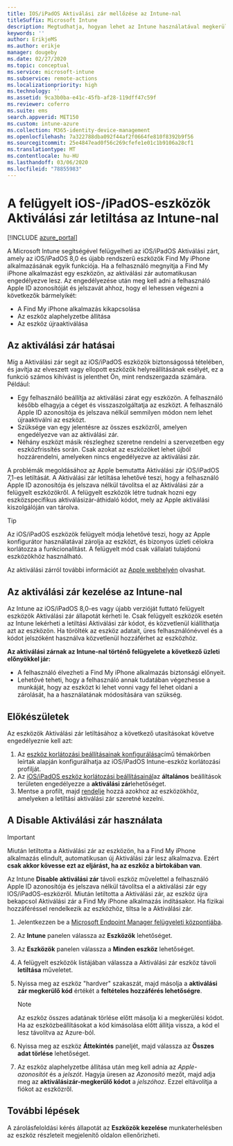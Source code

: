 ```yaml
---
title: IOS/iPadOS Aktiválási zár mellőzése az Intune-nal
titleSuffix: Microsoft Intune
description: Megtudhatja, hogyan lehet az Intune használatával megkerülni az iOS/iPadOS Aktiválási zár a zárolt eszközök eléréséhez.
keywords: ''
author: ErikjeMS
ms.author: erikje
manager: dougeby
ms.date: 02/27/2020
ms.topic: conceptual
ms.service: microsoft-intune
ms.subservice: remote-actions
ms.localizationpriority: high
ms.technology: ''
ms.assetid: 9ca3b0ba-e41c-45fb-af28-119dff47c59f
ms.reviewer: coferro
ms.suite: ems
search.appverid: MET150
ms.custom: intune-azure
ms.collection: M365-identity-device-management
ms.openlocfilehash: 7a322788dba092f44af2f0664fe810f8392b9f56
ms.sourcegitcommit: 25e4847ead0f56c269cfefe1e01c1b9106a28cf1
ms.translationtype: MT
ms.contentlocale: hu-HU
ms.lasthandoff: 03/06/2020
ms.locfileid: "78855983"
---
```

# <a name="disable-activation-lock-on-supervised-iosipados-devices-with-intune"></a>A felügyelt iOS-/iPadOS-eszközök Aktiválási zár letiltása az Intune-nal


[!INCLUDE [azure_portal](../includes/azure_portal.md)]

A Microsoft Intune segítségével felügyelheti az iOS/iPadOS Aktiválási zárt, amely az iOS/iPadOS 8,0 és újabb rendszerű eszközök Find My iPhone alkalmazásának egyik funkciója. Ha a felhasználó megnyitja a Find My iPhone alkalmazást egy eszközön, az aktiválási zár automatikusan engedélyezve lesz. Az engedélyezése után meg kell adni a felhasználó Apple ID azonosítóját és jelszavát ahhoz, hogy el lehessen végezni a következők bármelyikét:

- A Find My iPhone alkalmazás kikapcsolása
- Az eszköz alaphelyzetbe állítása
- Az eszköz újraaktiválása

## <a name="how-activation-lock-affects-you"></a>Az aktiválási zár hatásai

Míg a Aktiválási zár segít az iOS/iPadOS eszközök biztonságossá tételében, és javítja az elveszett vagy ellopott eszközök helyreállításának esélyét, ez a funkció számos kihívást is jelenthet Ön, mint rendszergazda számára. Például:

- Egy felhasználó beállítja az aktiválási zárat egy eszközön. A felhasználó később elhagyja a céget és visszaszolgáltatja az eszközt. A felhasználó Apple ID azonosítója és jelszava nélkül semmilyen módon nem lehet újraaktiválni az eszközt.
- Szüksége van egy jelentésre az összes eszközről, amelyen engedélyezve van az aktiválási zár.
- Néhány eszközt másik részleghez szeretne rendelni a szervezetben egy eszközfrissítés során. Csak azokat az eszközöket lehet újból hozzárendelni, amelyeken nincs engedélyezve az aktiválási zár.

A problémák megoldásához az Apple bemutatta Aktiválási zár iOS/iPadOS 7,1-es letiltását. A Aktiválási zár letiltása lehetővé teszi, hogy a felhasználó Apple ID azonosítója és jelszava nélkül távolítsa el az Aktiválási zár a felügyelt eszközökről. A felügyelt eszközök létre tudnak hozni egy eszközspecifikus aktiválásizár-áthidaló kódot, mely az Apple aktiválási kiszolgálóján van tárolva.

>[!TIP]
>Az iOS/iPadOS eszközök felügyelt módja lehetővé teszi, hogy az Apple konfigurátor használatával zárolja az eszközt, és bizonyos üzleti célokra korlátozza a funkcionalitást. A felügyelt mód csak vállalati tulajdonú eszközökhöz használható.

Az aktiválási zárról további információt az [Apple webhelyén](https://support.apple.com/HT201365) olvashat.

## <a name="how-intune-helps-you-manage-activation-lock"></a>Az aktiválási zár kezelése az Intune-nal
Az Intune az iOS/iPadOS 8,0-es vagy újabb verzióját futtató felügyelt eszközök Aktiválási zár állapotát kérheti le. Csak felügyelt eszközök esetén az Intune lekérheti a letiltási Aktiválási zár kódot, és közvetlenül kiállíthatja azt az eszközön. Ha törölték az eszköz adatait, üres felhasználónévvel és a kódot jelszóként használva közvetlenül hozzáférhet az eszközhöz.

**Az aktiválási zárnak az Intune-nal történő felügyelete a következő üzleti előnyökkel jár:**

- A felhasználó élvezheti a Find My iPhone alkalmazás biztonsági előnyeit.
- Lehetővé teheti, hogy a felhasználó annak tudatában végezhesse a munkáját, hogy az eszközt ki lehet vonni vagy fel lehet oldani a zárolását, ha a használatának módosítására van szükség.

## <a name="before-you-start"></a>Előkészületek
Az eszközök Aktiválási zár letiltásához a következő utasításokat követve engedélyeznie kell azt:

1. Az [eszköz korlátozási beállításainak konfigurálása](../configuration/device-restrictions-configure.md)című témakörben leírtak alapján konfigurálhatja az iOS/iPadOS Intune-eszköz korlátozási profilját.
2. Az [iOS/iPadOS eszköz korlátozási beállításainál](../configuration/device-restrictions-ios.md)az **általános** beállítások területen engedélyezze a **aktiválási zár**lehetőséget.
3. Mentse a profilt, majd [rendelje](../configuration/device-profile-assign.md) hozzá azokhoz az eszközökhöz, amelyeken a letiltási aktiválási zár szeretné kezelni.


## <a name="how-to-use-disable-activation-lock"></a>A Disable Aktiválási zár használata

>[!IMPORTANT]
>Miután letiltotta a Aktiválási zár az eszközön, ha a Find My iPhone alkalmazás elindult, automatikusan új Aktiválási zár lesz alkalmazva. Ezért **csak akkor kövesse ezt az eljárást, ha az eszköz a birtokában van**.

Az Intune **Disable aktiválási zár** távoli eszköz művelettel a felhasználó Apple ID azonosítója és jelszava nélkül távolítsa el a aktiválási zár egy IOS/iPadOS-eszközről. Miután letiltotta a Aktiválási zár, az eszköz újra bekapcsol Aktiválási zár a Find My iPhone alkalmazás indításakor. Ha fizikai hozzáféréssel rendelkezik az eszközhöz, tiltsa le a Aktiválási zár.

1. Jelentkezzen be a [Microsoft Endpoint Manager felügyeleti központjába](https://go.microsoft.com/fwlink/?linkid=2109431).
3. Az **Intune** panelen válassza az **Eszközök** lehetőséget.
4. Az **Eszközök** panelen válassza a **Minden eszköz** lehetőséget.
5. A felügyelt eszközök listájában válassza a Aktiválási zár eszköz távoli **letiltása** műveletet.
6. Nyissa meg az eszköz "hardver" szakaszát, majd másolja a **aktiválási zár megkerülő kód** értékét a **feltételes hozzáférés lehetőségre**.

    >[!NOTE]
    >Az eszköz összes adatának törlése előtt másolja ki a megkerülési kódot. Ha az eszközbeállításokat a kód kimásolása előtt állítja vissza, a kód el lesz távolítva az Azure-ból.

7. Nyissa meg az eszköz **Áttekintés** paneljét, majd válassza az **Összes adat törlése** lehetőséget.
8. Az eszköz alaphelyzetbe állítása után meg kell adnia az *Apple-azonosítót* és a *jelszót*. Hagyja üresen az *Azonosító* mezőt, majd adja meg az **aktiválásizár-megkerülő kódot** a *jelszóhoz*. Ezzel eltávolítja a fiókot az eszközről. 


## <a name="next-steps"></a>További lépések

A zárolásfeloldási kérés állapotát az **Eszközök kezelése** munkaterhelésben az eszköz részleteit megjelenítő oldalon ellenőrizheti.
